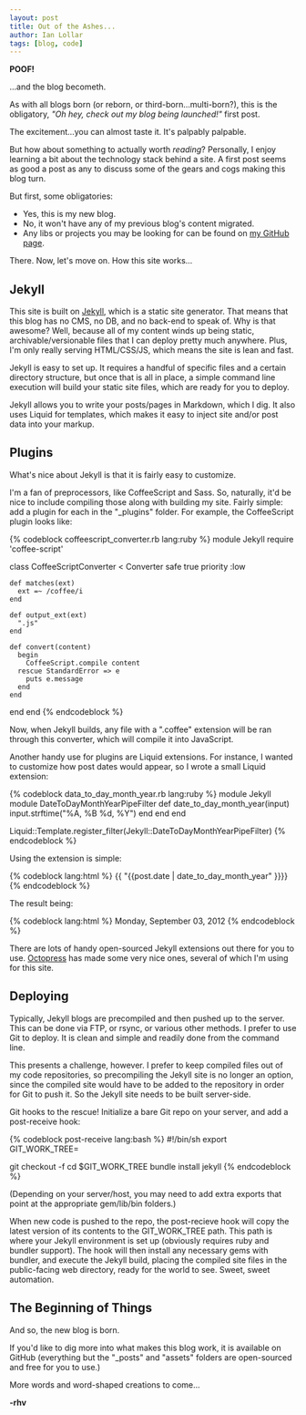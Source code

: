 ```yaml
---
layout: post
title: Out of the Ashes...
author: Ian Lollar
tags: [blog, code]
---
```


**POOF!**

…and the blog becometh.

As with all blogs born (or reborn, or third-born…multi-born?), this is the obligatory, *"Oh hey, check out my blog being launched!"* first post.

The excitement…you can almost taste it. It's palpably palpable.

But how about something to actually worth *reading*? Personally, I enjoy learning a bit about the technology stack behind a site. A first post seems as good a post as any to discuss some of the gears and cogs making this blog turn.

But first, some obligatories:
* Yes, this is my new blog.
* No, it won't have any of my previous blog's content migrated.
* Any libs or projects you may be looking for can be found on [my GitHub page](https://github.com/redhotvengeance).

There. Now, let's move on. How this site works…

<!--more-->

## Jekyll

This site is built on [Jekyll](https://github.com/mojombo/jekyll), which is a static site generator. That means that this blog has no CMS, no DB, and no back-end to speak of. Why is that awesome? Well, because all of my content winds up being static, archivable/versionable files that I can deploy pretty much anywhere. Plus, I'm only really serving HTML/CSS/JS, which means the site is lean and fast.

Jekyll is easy to set up. It requires a handful of specific files and a certain directory structure, but once that is all in place, a simple command line execution will build your static site files, which are ready for you to deploy.

Jekyll allows you to write your posts/pages in Markdown, which I dig. It also uses Liquid for templates, which makes it easy to inject site and/or post data into your markup.

## Plugins

What's nice about Jekyll is that it is fairly easy to customize.

I'm a fan of preprocessors, like CoffeeScript and Sass. So, naturally, it'd be nice to include compiling those along with building my site. Fairly simple: add a plugin for each in the "_plugins" folder. For example, the CoffeeScript plugin looks like:

{% codeblock coffeescript_converter.rb lang:ruby %}
module Jekyll
  require 'coffee-script'

  class CoffeeScriptConverter < Converter
    safe true
    priority :low

    def matches(ext)
      ext =~ /coffee/i
    end

    def output_ext(ext)
      ".js"
    end

    def convert(content)
      begin
        CoffeeScript.compile content
      rescue StandardError => e
        puts e.message
      end
    end
  end
end
{% endcodeblock %}

Now, when Jekyll builds, any file with a ".coffee" extension will be ran through this converter, which will compile it into JavaScript.

Another handy use for plugins are Liquid extensions. For instance, I wanted to customize how post dates would appear, so I wrote a small Liquid extension:

{% codeblock data_to_day_month_year.rb lang:ruby %}
module Jekyll
  module DateToDayMonthYearPipeFilter
    def date_to_day_month_year(input)
      input.strftime("%A, %B %d, %Y")
    end
  end
end

Liquid::Template.register_filter(Jekyll::DateToDayMonthYearPipeFilter)
{% endcodeblock %}

Using the extension is simple:

{% codeblock lang:html %}
<time datetime='{{ "{{post.date" }}}}'>{{ "{{post.date | date_to_day_month_year" }}}}</time>
{% endcodeblock %}

The result being:

{% codeblock lang:html %}
<time datetime='2012-09-03 00:00:00 -0700' class='post-date'>Monday, September 03, 2012</time>
{% endcodeblock %}

There are lots of handy open-sourced Jekyll extensions out there for you to use. [Octopress](http://octopress.org/) has made some very nice ones, several of which I'm using for this site.

## Deploying

Typically, Jekyll blogs are precompiled and then pushed up to the server. This can be done via FTP, or rsync, or various other methods. I prefer to use Git to deploy. It is clean and simple and readily done from the command line.

This presents a challenge, however. I prefer to keep compiled files out of my code repositories, so precompiling the Jekyll site is no longer an option, since the compiled site would have to be added to the repository in order for Git to push it. So the Jekyll site needs to be built server-side.

Git hooks to the rescue! Initialize a bare Git repo on your server, and add a post-receive hook:

{% codeblock post-receive lang:bash %}
#!/bin/sh
export GIT_WORK_TREE=<path to Jekyll environment>

git checkout -f
cd $GIT_WORK_TREE
bundle install
jekyll <path to public site folder>
{% endcodeblock %}

(Depending on your server/host, you may need to add extra exports that point at the appropriate gem/lib/bin folders.)

When new code is pushed to the repo, the post-recieve hook will copy the latest version of its contents to the GIT_WORK_TREE path. This path is where your Jekyll environment is set up (obviously requires ruby and bundler support). The hook will then install any necessary gems with bundler, and execute the Jekyll build, placing the compiled site files in the public-facing web directory, ready for the world to see. Sweet, sweet automation.

## The Beginning of Things

And so, the new blog is born.

If you'd like to dig more into what makes this blog work, it is available on GitHub (everything but the "_posts" and "assets" folders are open-sourced and free for you to use.)

More words and word-shaped creations to come...

**-rhv**

